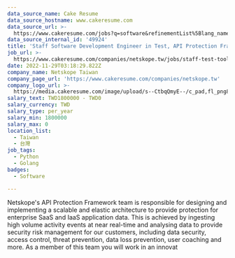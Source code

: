 ```yaml
---
data_source_name: Cake Resume
data_source_hostname: www.cakeresume.com
data_source_url: >-
  https://www.cakeresume.com/jobs?q=software&refinementList%5Blang_name%5D%5B0%5D=English&refinementList%5Bsalary_type%5D=per_year&range%5Bsalary_range%5D%5Bmin%5D=1000000&page=2
data_source_internal_id: '49924'
title: 'Staff Software Development Engineer in Test, API Protection Framework'
job_url: >-
  https://www.cakeresume.com/companies/netskope.tw/jobs/staff-test-tool-developer-api-protection-framework
date: 2022-11-29T03:18:29.822Z
company_name: Netskope Taiwan
company_page_url: 'https://www.cakeresume.com/companies/netskope.tw'
company_logo_url: >-
  https://media.cakeresume.com/image/upload/s--CtbqQmyE--/c_pad,fl_png8,h_200,w_200/v1669011335/bfiv2ufqjlcsk4mixduc.png
salary_text: TWD1800000 - TWD0
salary_currency: TWD
salary_type: per_year
salary_min: 1800000
salary_max: 0
location_list:
  - Taiwan
  - 台灣
job_tags:
  - Python
  - Golang
badges:
  - Software

---
```


Netskope's API Protection Framework team is responsible for designing and implementing a scalable and elastic architecture to provide protection for enterprise SaaS and IaaS application data. This is achieved by ingesting high volume activity events at near real-time and analysing data to provide security risk management for our customers, including data security, access control, threat prevention, data loss prevention, user coaching and more. As a member of this team you will work in an innovat
